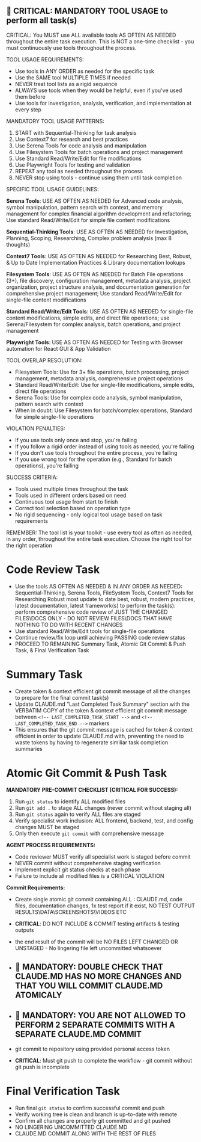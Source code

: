 ## 🔴 CRITICAL: MANDATORY TOOL USAGE to perform all task(s)

CRITICAL: You MUST use ALL available tools AS OFTEN AS NEEDED throughout the entire task execution. This is NOT a one-time checklist - you must continuously use tools throughout the process.

TOOL USAGE REQUIREMENTS:

- Use tools in ANY ORDER as needed for the specific task
- Use the SAME tool MULTIPLE TIMES if needed
- NEVER treat tool lists as a rigid sequence
- ALWAYS use tools when they would be helpful, even if you've used them before
- Use tools for investigation, analysis, verification, and implementation at every step

MANDATORY TOOL USAGE PATTERNS:

1. START with Sequential-Thinking for task analysis
2. Use Context7 for research and best practices
3. Use Serena Tools for code analysis and manipulation
4. Use Filesystem Tools for batch operations and project management
5. Use Standard Read/Write/Edit for file modifications
6. Use Playwright Tools for testing and validation
7. REPEAT any tool as needed throughout the process
8. NEVER stop using tools - continue using them until task completion

SPECIFIC TOOL USAGE GUIDELINES:

**Serena Tools**: USE AS OFTEN AS NEEDED for Advanced code analysis, symbol manipulation, pattern search with context, and memory management for complex financial algorithm development and refactoring; Use standard Read/Write/Edit for simple file content modifications

**Sequential-Thinking Tools**: USE AS OFTEN AS NEEDED for Investigation, Planning, Scoping, Researching, Complex problem analysis (max 8 thoughts)

**Context7 Tools**: USE AS OFTEN AS NEEDED for Researching Best, Robust, & Up to Date Implementation Practices & Library documentation lookups

**Filesystem Tools**: USE AS OFTEN AS NEEDED for Batch File operations (3+), file discovery, configuration management, metadata analysis, project organization, project structure analysis, and documentation generation for comprehensive project management; Use standard Read/Write/Edit for single-file content modifications

**Standard Read/Write/Edit Tools**: USE AS OFTEN AS NEEDED for single-file content modifications, simple edits, and direct file operations; use Serena/Filesystem for complex analysis, batch operations, and project management

**Playwright Tools**: USE AS OFTEN AS NEEDED for Testing with Browser automation for React GUI & App Validation

TOOL OVERLAP RESOLUTION:

- Filesystem Tools: Use for 3+ file operations, batch processing, project management, metadata analysis, comprehensive project operations
- Standard Read/Write/Edit: Use for single-file modifications, simple edits, direct file operations
- Serena Tools: Use for complex code analysis, symbol manipulation, pattern search with context
- When in doubt: Use Filesystem for batch/complex operations, Standard for simple single-file operations

VIOLATION PENALTIES:

- If you use tools only once and stop, you're failing
- If you follow a rigid order instead of using tools as needed, you're failing
- If you don't use tools throughout the entire process, you're failing
- If you use wrong tool for the operation (e.g., Standard for batch operations), you're failing

SUCCESS CRITERIA:

- Tools used multiple times throughout the task
- Tools used in different orders based on need
- Continuous tool usage from start to finish
- Correct tool selection based on operation type
- No rigid sequencing - only logical tool usage based on task requirements

REMEMBER: The tool list is your toolkit - use every tool as often as needed, in any order, throughout the entire task execution. Choose the right tool for the right operation

# Code Review Task

- Use the tools AS OFTEN AS NEEDED & IN ANY ORDER AS NEEDED: Sequential-Thinking, Serena Tools, FileSystem Tools, Context7 Tools for Researching Robust most update to date best, robust, modern practices, latest documentation, latest framework(s) to perform the task(s): perform comprehensive code review of JUST THE CHANGED FILES\DOCS ONLY - DO NOT REVIEW FILES\DOCS THAT HAVE NOTHING TO DO WITH RECENT CHANGES
- Use standard Read/Write/Edit tools for single-file operations
- Continue review/fix loop until achieving PASSING code review status
- PROCEED TO REMAINING Summary Task, Atomic Git Commit & Push Task, & Final Verification Task

# Summary Task

- Create token & context efficient git commit message of all the changes to prepare for the final commit task(s)
- Update CLAUDE.md "Last Completed Task Summary" section with the VERBATIM COPY of the token & context efficient git commit message between `<!-- LAST_COMPLETED_TASK_START -->` and `<!-- LAST_COMPLETED_TASK_END -->` markers
- This ensures that the git commit message is cached for token & context efficient in order to update CLAUDE.md with, preventing the need to waste tokens by having to regenerate similiar task completion summaries

# Atomic Git Commit & Push Task

**MANDATORY PRE-COMMIT CHECKLIST (CRITICAL FOR SUCCESS):**

1. Run `git status` to identify ALL modified files
2. Run `git add .` to stage ALL changes (never commit without staging all)
3. Run `git status` again to verify ALL files are staged
4. Verify specialist work inclusion: ALL frontend, backend, test, and config changes MUST be staged
5. Only then execute `git commit` with comprehensive message

**AGENT PROCESS REQUIREMENTS:**

- Code reviewer MUST verify all specialist work is staged before commit
- NEVER commit without comprehensive staging verification
- Implement explicit git status checks at each phase
- Failure to include all modified files is a CRITICAL VIOLATION

**Commit Requirements:**

- Create single atomic git commit containing ALL : CLAUDE.md, code files, documentation changes, 1x test report if it exist, NO TEST OUTPUT RESULTS\DATA\SCREENSHOTS\VIDEOS ETC
- **CRITICAL**: DO NOT INCLUDE & COMMIT testing artifacts & testing outputs
- the end result of the commit will be NO FILES LEFT CHANGED OR UNSTAGED - No lingering file left uncommitted whatsoever

- ## 🚨 MANDATORY: DOUBLE CHECK THAT CLAUDE.MD HAS NO MORE CHANGES AND THAT YOU WILL COMMIT CLAUDE.MD ATOMICALY

- ## 🚨 MANDATORY: YOU ARE NOT ALLOWED TO PERFORM 2 SEPARATE COMMITS WITH A SEPARATE CLAUDE.MD COMMIT

- git commit to repository using provided personal access token
- **CRITICAL**: Must git push to complete the workflow - git commit without git push is incomplete

# Final Verification Task

- Run final `git status` to confirm successful commit and push
- Verify working tree is clean and branch is up-to-date with remote
- Confirm all changes are properly git committed and git pushed
- NO LINGERING UNCOMMITTED CLAUDE.MD
- CLAUDE.MD COMMIT ALONG WITH THE REST OF FILES
